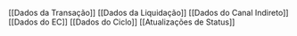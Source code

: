 [[Dados da Transação]]
[[Dados da Liquidação]]
[[Dados do Canal Indireto]]
[[Dados do EC]]
[[Dados do Ciclo]]
[[Atualizações de Status]]